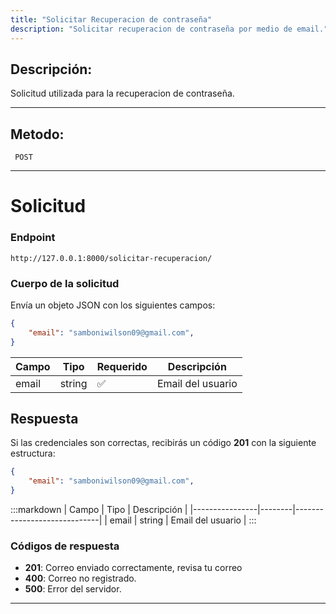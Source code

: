 ```yaml
---
title: "Solicitar Recuperacion de contraseña"
description: "Solicitar recuperacion de contraseña por medio de email."
---
```



## Descripción:
Solicitud utilizada para la recuperacion de contraseña.

---


## Metodo: 
```
 POST
```
---


# **Solicitud**

### **Endpoint**
```
http://127.0.0.1:8000/solicitar-recuperacion/
```

### **Cuerpo de la solicitud**
Envía un objeto JSON con los siguientes campos:

```json
{
    "email": "samboniwilson09@gmail.com",
}
```

| Campo           | Tipo   | Requerido | Descripción                |
|----------------|--------|-----------|-----------------------------|
| email          | string | ✅       | Email del usuario      |

## **Respuesta**

Si las credenciales son correctas, recibirás un código **201** con la siguiente estructura:

```json
{
    "email": "samboniwilson09@gmail.com",
}
```

:::markdown
| Campo           | Tipo   | Descripción                |
|----------------|--------|-----------------------------|
| email          | string | Email del usuario      |
:::


### **Códigos de respuesta**
- **201**: Correo enviado correctamente, revisa tu correo
- **400**: Correo no registrado.
- **500**: Error del servidor.

---



